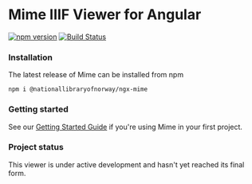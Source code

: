# Mime IIIF Viewer for Angular
[![npm version](https://badge.fury.io/js/%40nationallibraryofnorway%2Fngx-mime.svg)](https://badge.fury.io/js/%40nationallibraryofnorway%2Fngx-mime)
[![Build Status](https://travis-ci.org/NationalLibraryOfNorway/ngx-mime.svg?branch=master)](https://travis-ci.org/NationalLibraryOfNorway/ngx-mime)

### Installation

The latest release of Mime can be installed from npm

`npm i @nationallibraryofnorway/ngx-mime`

### Getting started

See our [Getting Started Guide](guides/getting-started.md)
if you're using Mime in your first project.

### Project status
This viewer is under active development and hasn't yet reached its final form.
